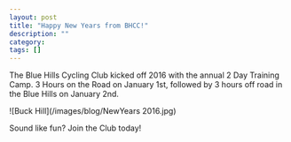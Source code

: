 ```yaml
---
layout: post
title: "Happy New Years from BHCC!"
description: ""
category: 
tags: []
---
```

The Blue Hills Cycling Club kicked off 2016 with the annual 2 Day Training Camp. 3 Hours on the Road on January 1st, followed by 3 hours off road in the Blue Hills on January 2nd.

 ![Buck Hill](/images/blog/NewYears 2016.jpg)

Sound like fun? Join the Club today!

<!--more-->
